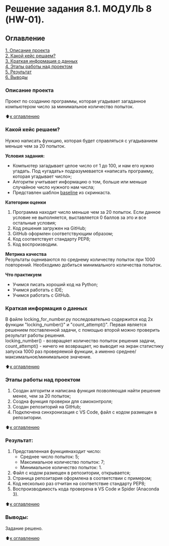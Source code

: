 # Решение задания 8.1. МОДУЛЬ 8 (HW-01).

## Оглавление  
[1. Описание проекта](https://github.com/theKerimKerimov/sf_data_science/blob/main/project_0/README.md#Описание-проекта)  
[2. Какой кейс решаем?](https://github.com/theKerimKerimov/sf_data_science/blob/main/project_0/README.md#Какой-кейс-решаем)  
[3. Краткая информация о данных](https://github.com/theKerimKerimov/sf_data_science/blob/main/project_0/README.md#Краткая-информация-о-данных)  
[4. Этапы работы над проектом](https://github.com/theKerimKerimov/sf_data_science/blob/main/project_0/README.md#Этапы-работы-над-проектом)  
[5. Результат](https://github.com/theKerimKerimov/sf_data_science/blob/main/project_0/README.md#Результат)  
[6. Выводы](https://github.com/theKerimKerimov/sf_data_science/blob/main/project_0/README.md#Выводы)     

### Описание проекта    
Проект по созданию программы, которая угадывает загаданное компьютером число за минимальное количество попыток.

:arrow_up:[к оглавлению](https://github.com/theKerimKerimov/sf_data_science/blob/main/project_0/README.md#Оглавление)


### Какой кейс решаем?    
Нужно написать функцию, которая будет справляться с угадыванием меньше чем за 20 попыток.

**Условия задания:**  
- Компьютер загадывает целое число от 1 до 100, и нам его нужно угадать. Под «угадать» подразумевается «написать программу, которая угадывает число»;
- Алгоритм учитывает информацию о том, больше или меньше случайное число нужного нам числа;
- Представлен шаблон [baseline](https://colab.research.google.com/drive/1k2WZD8PWWOYFHrpAJoB2eZw06ID7KnFA) из скринкаста.

**Категории оценки**
1. Программа находит число меньше чем за 20 попыток. Если данное условие не выполняется, выставляется 0 баллов за это и все остальные условия;
2. Код решения загружен на GitHub;
3. GitHub оформлен соответствующим образом;
4. Код соответствует стандарту PEP8;
5. Код воспроизводим.

**Метрика качества**     
Результаты оцениваются по среднему количеству попыток при 1000 повторений. Необходимо добиться минимального количества попыток.

**Что практикуем**     
- Учимся писать хороший код на Python;
- Учимся работать с IDE;
- Учимся работать с GitHub.


### Краткая информация о данных
В файле locking_for_number.py последовательно содержится код 2х функции "locking_number()" и "count_attempt()". Первая является решением поставленной задачи, с помощью второй можно проверить результат работы решения.    
locking_number() - возвращяет количество попыток решения задачи,   
count_attempt() - ничего не возвращает, но выводит на экран статистику запуска 1000 раз проверяемой функции, а именно среднее/максимальное/минимальное значение.
  
:arrow_up:[к оглавлению](https://github.com/theKerimKerimov/sf_data_science/blob/main/project_0/README.md#Оглавление)


### Этапы работы над проектом  
1. Создан алгоритм и написана функция позволяющая найти решение менее, чем за 20 попыток;
2. Создна функция проверки для самоконтроля;
3. Создан репозиторий на GitHub;
4. Подключена синхронизация с VS Code, файл с кодом размещен в репозитории.

:arrow_up:[к оглавлению](https://github.com/theKerimKerimov/sf_data_science/blob/main/project_0/README.md#Оглавление)


### Результат:  
   1. Представленная функциянаходит число:
      - Среднее число попыток: 5;
      - Максимальное количество попыток: 7;
      - Минимальное количество попыток: 1.
   2. Файл с кодом размещен в репозитории, открывается;
   3. Страница репозитария оформлена в соответствии с примером;
   4. Код несколько раз отчитан на соответствие стандарту PEP8;
   5. Воспроизводимость кода проверена в VS Code и Spider (Anaconda 3).

:arrow_up:[к оглавлению](https://github.com/theKerimKerimov/sf_data_science/blob/main/project_0/README.md#Оглавление)


### Выводы:  
Задание решено.

:arrow_up:[к оглавлению](https://github.com/theKerimKerimov/sf_data_science/blob/main/project_0/README.md#Оглавление)